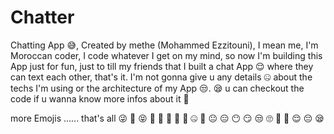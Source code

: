 # Chatter
Chatting App 😅, Created by methe (Mohammed Ezzitouni), I mean me, I'm Moroccan coder, I code whatever I get on my mind, so now I'm building this App just for fun, just to till my friends that I built a chat App 😌 where they can text each other, that's it. I'm not gonna give u any details 🤐 about the techs I'm using or the architecture of my App 😒. 😪 u can checkout the code if u wanna know more infos about it 👿  

more Emojis ...... that's all
 😜 🤪 😝 🤑 🤗 🤭 🤫 🤔 🤐 🤨 😐 😑 😶 😏 😒 🙄 😬 🤥 😌 😔 😪 
